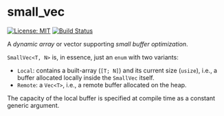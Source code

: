 # small_vec

[![License: MIT](https://img.shields.io/badge/License-MIT-yellow.svg)](https://opensource.org/licenses/MIT)
[![Build Status](https://travis-ci.com/m-rinaldi/small_vec.svg?branch=main)](https://travis-ci.com/m-rinaldi/small_vec)

A *dynamic array* or vector supporting *small buffer optimization*.

`SmallVec<T, N>` is, in essence, just an `enum` with two variants:

- `Local`: contains a built-array (`[T; N]`) and its current size (`usize`), i.e., a buffer allocated locally inside the `SmallVec` itself.
- `Remote`: a `Vec<T>`, i.e., a remote buffer allocated on the heap.


The capacity of the local buffer is specified at compile time as a constant generic argument.



